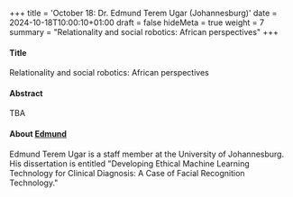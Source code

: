 +++
title = 'October 18: Dr. Edmund Terem Ugar (Johannesburg)'
date = 2024-10-18T10:00:10+01:00
draft = false
hideMeta = true
weight = 7
summary = "Relationality and social robotics: African perspectives"
+++
 

#### Title
Relationality and social robotics: African perspectives
 
#### Abstract
 
TBA
 

#### About [Edmund](https://www.avigailferdman.com/)
Edmund Terem Ugar is a staff member at the University of Johannesburg. His dissertation is entitled "Developing Ethical Machine Learning Technology for Clinical Diagnosis: A Case of Facial Recognition Technology."
